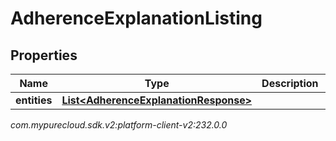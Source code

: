# AdherenceExplanationListing


## Properties

| Name | Type | Description | Notes |
| ------------ | ------------- | ------------- | ------------- |
| **entities** | [**List&lt;AdherenceExplanationResponse&gt;**](AdherenceExplanationResponse) |  |  [optional] |




_com.mypurecloud.sdk.v2:platform-client-v2:232.0.0_
